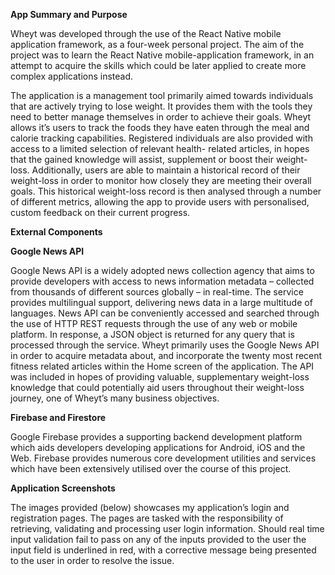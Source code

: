 **App Summary and Purpose**

Wheyt was developed through the use of the React Native mobile application framework, as a four-week personal project. The aim of the project was to learn the React Native mobile-application framework, in an attempt to acquire the skills which could be later applied to create more complex applications instead. 

The application is a management tool primarily aimed towards individuals that are actively trying to lose weight. It provides them with the tools they need to better manage themselves in order to achieve their goals. Wheyt allows it’s users to track the foods they have eaten through the meal and calorie tracking capabilities. Registered individuals are also provided with access to a limited selection of relevant health- related articles, in hopes that the gained knowledge will assist, supplement or boost their weight-loss. Additionally, users are able to maintain a historical record of their weight-loss in order to monitor how closely they are meeting their overall goals. This historical weight-loss record is then analysed through a number of different metrics, allowing the app to provide users with personalised, custom feedback on their current progress.

**External Components**

**Google News API**

Google News API is a widely adopted news collection agency that aims to provide developers with access to news information metadata – collected from thousands of different sources globally – in real-time. The service provides multilingual support, delivering news data in a large multitude of languages. News API can be conveniently accessed and searched through the use of HTTP REST requests through the use of any web or mobile platform. In response, a JSON object is returned for any query that is processed through the service. Wheyt primarily uses the Google News API in order to acquire metadata about, and incorporate the twenty most recent fitness related articles within the Home screen of the application. The API was included in hopes of providing valuable, supplementary weight-loss knowledge that could potentially aid users throughout their weight-loss journey, one of Wheyt’s many business objectives.

**Firebase and Firestore**

Google Firebase provides a supporting backend development platform which aids developers developing applications for Android, iOS and the Web. Firebase provides numerous core development utilities and services which have been extensively utilised over the course of this project.

**Application Screenshots**

The images provided (below) showcases my application’s login and registration pages. The pages are tasked with the responsibility of retrieving, validating and processing user login information. Should real time input validation fail to pass on any of the inputs provided to the user the input field is underlined in red, with a corrective message being presented to the user in order to resolve the issue. 

